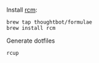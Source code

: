 Install [rcm](https://github.com/thoughtbot/rcm):
```
brew tap thoughtbot/formulae
brew install rcm
```
Generate dotfiles
```
rcup
```
